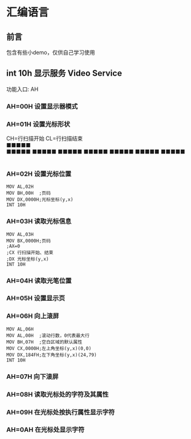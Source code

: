# 汇编语言
## 前言
包含有些小demo，仅供自己学习使用
## int 10h 显示服务 Video Service 
功能入口: AH
### AH=00H 设置显示器模式
### AH=01H 设置光标形状
CH=行扫描开始
CL=行扫描结束<br/>
■■■■■<br/>
■■■■■
■■■■■
■■■■■
■■■■■
■■■■■
■■■■■
■■■■■
```assembly

```
### AH=02H 设置光标位置
```assembly
MOV AL,02H
MOV BH,00H  ;页码
MOV DX,0000H;光标坐标(y,x)
INT 10H
```
### AH=03H 读取光标信息
```assembly
MOV AL,03H
MOV BX,0000H;页码
;AX=0
;CX 行扫描开始、结束
;DX 光标坐标(y,x)
INT 10H
```
### AH=04H 读取光笔位置
### AH=05H 设置显示页
### AH=06H 向上滚屏
```assembly
MOV AL,06H
MOV AL,00H  ;滚动行数，0代表最大行
MOV BH,07H  ;空白区域的默认属性
MOV CX,0000H;左上角坐标(y,x)(0,0)
MOV DX,184FH;左下角坐标(y,x)(24,79)
INT 10H
```
### AH=07H 向下滚屏
### AH=08H 读取光标处的字符及其属性
### AH=09H 在光标处按执行属性显示字符
### AH=0AH 在光标处显示字符
